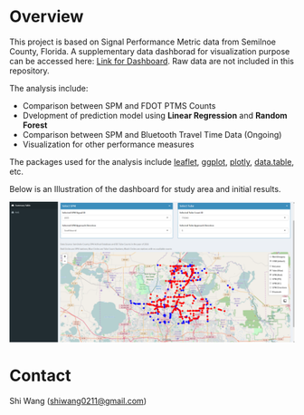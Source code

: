 Overview
========

This project is based on Signal Performance Metric data from Semilnoe County, Florida. A supplementary data dashborad for visualization purpose can be accessed here: [Link for Dashboard](https://shiwang0211.shinyapps.io/Dashboard_SPMandTube/). Raw data are not included in this repository.

The analysis include:

-   Comparison between SPM and FDOT PTMS Counts
-   Dvelopment of prediction model using **Linear Regression** and **Random Forest**
-   Comparison between SPM and Bluetooth Travel Time Data (Ongoing)
-   Visualization for other performance measures

The packages used for the analysis include [leaflet](https://rstudio.github.io/leaflet/), [ggplot](http://ggplot2.tidyverse.org/index.html), [plotly](https://plot.ly/r/), [data.table](https://github.com/Rdatatable/data.table), etc.

Below is an Illustration of the dashboard for study area and initial results.

![My Figure](Illustration.png)

Contact
=======

Shi Wang (<shiwang0211@gmail.com>)
